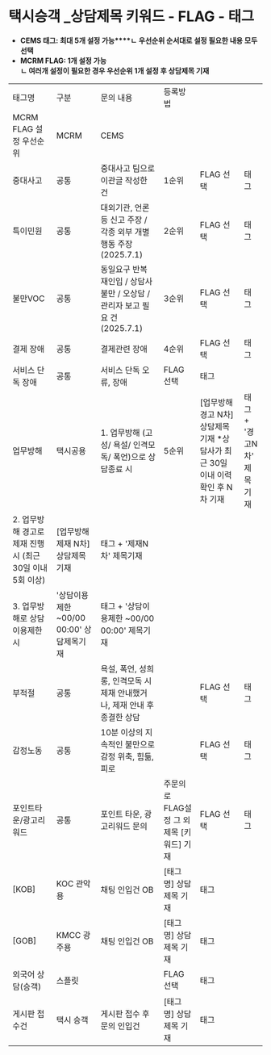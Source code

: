 # 택시승객 _상담제목 키워드 - FLAG - 태그

* **CEMS 태그: 최대 5개 설정 가능****ㄴ 우선순위 순서대로 설정 필요한 내용 모두 선택**
* **MCRM FLAG: 1개 설정 가능**   
  **ㄴ 여러개 설정이 필요한 경우 우선순위 1개 설정 후 상담제목 기재**

|  |  |  |  |  |  |
| --- | --- | --- | --- | --- | --- |
| 태그명 | 구분 | 문의 내용 | 등록방법 | | |
| MCRM FLAG 설정 우선순위 | MCRM | CEMS |
| 중대사고 | 공통 | 중대사고 팀으로 이관글 작성한 건 | 1순위 | FLAG 선택 | 태그 |
| 특이민원 | 공통 | 대외기관, 언론 등 신고 주장 / 각종 외부 개별행동 주장 (2025.7.1) | 2순위 | FLAG 선택 | 태그 |
| 불만VOC | 공통 | 동일요구 반복 재인입 / 상담사 불만 / 오상담 / 관리자 보고 필요 건 (2025.7.1) | 3순위 | FLAG 선택 | 태그 |
| 결제 장애 | 공통 | 결제관련 장애 | 4순위 | FLAG 선택 | 태그 |
| 서비스 단독 장애 | 공통 | 서비스 단독 오류, 장애 | FLAG 선택 | 태그 |
| 업무방해 | 택시공용 | 1. 업무방해 (고성/ 욕설/ 인격모독/ 폭언)으로 상담종료 시 | 5순위 | [업무방해 경고 N차] 상담제목 기재 \*상담사가 최근 30일 이내 이력 확인 후 N차 기재 | 태그 + '경고N차' 제목기재 |
| 2. 업무방해 경고로 제재 진행 시 (최근 30일 이내 5회 이상) | [업무방해 제재 N차] 상담제목 기재 | 태그 + '제재N차' 제목기재 |
| 3. 업무방해로 상담 이용제한 시 | '상담이용제한 ~00/00 00:00' 상담제목기재 | 태그 + '상담이용제한 ~00/00 00:00' 제목기재 |
| 부적절 | 공통 | 욕설, 폭언, 성희롱, 인격모독 시 제재 안내했거나, 제재 안내 후 종결한 상담 |  | FLAG 선택 | 태그 |
| 감정노동 | 공통 | 10분 이상의 지속적인 불만으로 감정 위축, 힘듦, 피로 |  | FLAG 선택 | 태그 |
| 포인트타운/광고리워드 | 공통 | 포인트 타운, 광고리워드 문의 | 주문의로 FLAG설정  그 외 제목 [키워드] 기재 | FLAG 선택 | 태그 |
| [KOB] | KOC 관악용 | 채팅 인입건 OB | [태그명] 상담제목 기재 | 태그 |
| [GOB] | KMCC 광주용 | 채팅 인입건 OB | [태그명] 상담제목 기재 | 태그 |
| 외국어 상담(승객) | 스플릿 |  | FLAG 선택 | 태그 |
| 게시판 접수건 | 택시 승객 | 게시판 접수 후 문의 인입건 | [태그명] 상담제목 기재 | 태그 |
